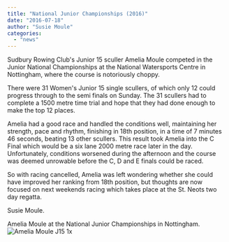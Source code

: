 ```yaml
---
title: "National Junior Championships (2016)"
date: "2016-07-18"
author: "Susie Moule"
categories: 
  - "news"
---
```


Sudbury Rowing Club's Junior 15 sculler Amelia Moule competed in the Junior National Championships at the National Watersports Centre in Nottingham, where the course is notoriously choppy.

There were 31 Women's Junior 15 single scullers, of which only 12 could progress through to the semi finals on Sunday. The 31 scullers had to complete a 1500 metre time trial and hope that they had done enough to make the top 12 places.

Amelia had a good race and handled the conditions well, maintaining her strength, pace and rhythm, finishing in 18th position, in a time of 7 minutes 46 seconds, beating 13 other scullers. This result took Amelia into the C Final which would be a six lane 2000 metre race later in the day. Unfortunately, conditions worsened during the afternoon and the course was deemed unrowable before the C, D and E finals could be raced.

So with racing cancelled, Amelia was left wondering whether she could have improved her ranking from 18th position, but thoughts are now focused on next weekends racing which takes place at the St. Neots two day regatta.

Susie Moule.

Amelia Moule at the National Junior Championships in Nottingham. ![Amelia Moule J15 1x](/assets/news/images/Amelia-Moule-J15-1x-1024x765.jpg)
